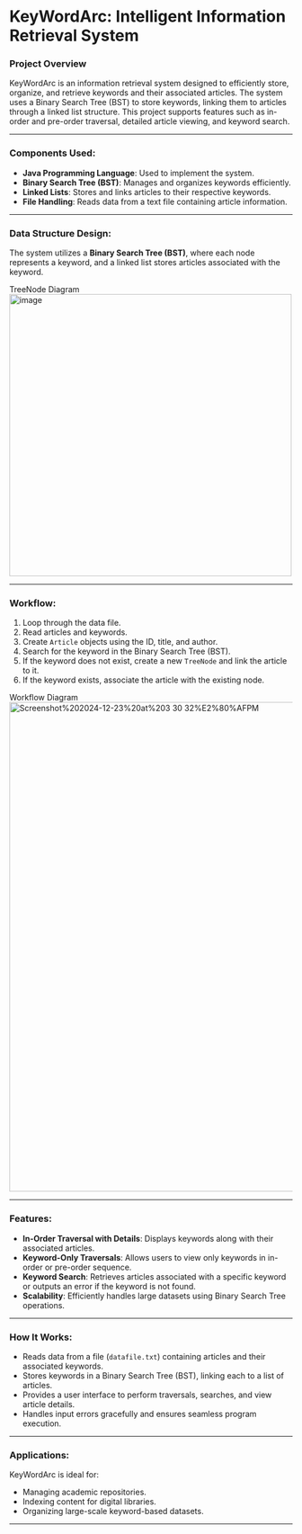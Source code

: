 # KeyWordArc: Intelligent Information Retrieval System

### Project Overview

KeyWordArc is an information retrieval system designed to efficiently store, organize, and retrieve keywords and their associated articles. The system uses a Binary Search Tree (BST) to store keywords, linking them to articles through a linked list structure. This project supports features such as in-order and pre-order traversal, detailed article viewing, and keyword search.

---

### Components Used:

* **Java Programming Language**: Used to implement the system.
* **Binary Search Tree (BST)**: Manages and organizes keywords efficiently.
* **Linked Lists**: Stores and links articles to their respective keywords.
* **File Handling**: Reads data from a text file containing article information.

---

### Data Structure Design:

The system utilizes a **Binary Search Tree (BST)**, where each node represents a keyword, and a linked list stores articles associated with the keyword.

TreeNode Diagram
<img width="502" alt="image" src="https://github.com/user-attachments/assets/74c4fdf1-d3f3-4681-b929-06b5bedf8b88" />

---

### Workflow:

1. Loop through the data file.
2. Read articles and keywords.
3. Create `Article` objects using the ID, title, and author.
4. Search for the keyword in the Binary Search Tree (BST).
5. If the keyword does not exist, create a new `TreeNode` and link the article to it.
6. If the keyword exists, associate the article with the existing node.

Workflow Diagram
<img width="871" alt="Screenshot%202024-12-23%20at%203 30 32%E2%80%AFPM" src="https://github.com/user-attachments/assets/682897ee-4860-4530-ac3d-7f90733d45b6" />

---

### Features:

* **In-Order Traversal with Details**: Displays keywords along with their associated articles.
* **Keyword-Only Traversals**: Allows users to view only keywords in in-order or pre-order sequence.
* **Keyword Search**: Retrieves articles associated with a specific keyword or outputs an error if the keyword is not found.
* **Scalability**: Efficiently handles large datasets using Binary Search Tree operations.

---

### How It Works:

* Reads data from a file (`datafile.txt`) containing articles and their associated keywords.
* Stores keywords in a Binary Search Tree (BST), linking each to a list of articles.
* Provides a user interface to perform traversals, searches, and view article details.
* Handles input errors gracefully and ensures seamless program execution.

---

### Applications:

KeyWordArc is ideal for:
* Managing academic repositories.
* Indexing content for digital libraries.
* Organizing large-scale keyword-based datasets.

---

